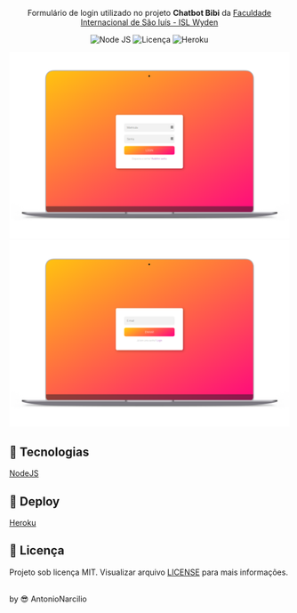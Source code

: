 
<p align="center"> 
  Formulário de login utilizado no projeto <b>Chatbot Bibi</b> da 
  <a href="http://www.amelhorfaculdadedomaranhao.com.br">Faculdade Internacional de São luís - ISL Wyden </a>  
</p>

<p align="center">
  <img src="https://img.shields.io/static/v1?label=node.js&message=12.18.2&color=037400&labelColor=025800" alt="Node JS" />

  <img src="https://img.shields.io/static/v1?label=license&message=MIT&color=C20101&labelColor=AA0000" alt="Licença" />
  
  <img src="https://img.shields.io/static/v1?label=deploy&message=heroku&color=8B6BB0&labelColor=6D548B" alt="Heroku" />
</p>

<p align="center"> 
  <a href="https://bibi-login.herokuapp.com">
    <img alt="Login" src=".github/login.png" title="Login"/>
      <br>
    <img alt="Recuperar senha" src=".github/recuperar-senha.png"  title="Recuperar senha"/>
  </a>  
</p>





## 🚀 Tecnologias 

[NodeJS](https://nodejs.org/en/)


## 🎯 Deploy 

[Heroku](https://www.heroku.com)


## :memo: Licença

Projeto sob licença MIT. Visualizar arquivo [LICENSE](LICENSE.md) para mais informações.

<br>
by 😎 AntonioNarcilio
